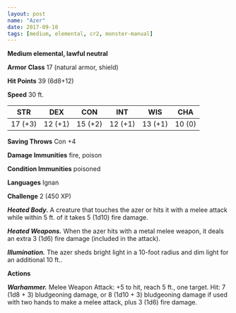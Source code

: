 ```yaml
---
layout: post
name: "Azer"
date: 2017-09-10
tags: [medium, elemental, cr2, monster-manual]
---
```


**Medium elemental, lawful neutral**

**Armor Class** 17 (natural armor, shield)

**Hit Points** 39 (6d8+12)

**Speed** 30 ft.

|   STR   |   DEX   |   CON   |   INT   |   WIS   |   CHA   |
|:-----:|:-----:|:-----:|:-----:|:-----:|:-----:|
| 17 (+3) | 12 (+1) | 15 (+2) | 12 (+1) | 13 (+1) | 10 (0) |

**Saving Throws** Con +4

**Damage Immunities** fire, poison

**Condition Immunities** poisoned

**Languages** Ignan

**Challenge** 2 (450 XP)

***Heated Body.*** A creature that touches the azer or hits it with a melee attack while within 5 ft. of it takes 5 (1d10) fire damage.

***Heated Weapons.*** When the azer hits with a metal melee weapon, it deals an extra 3 (1d6) fire damage (included in the attack).

***Illumination.*** The azer sheds bright light in a 10-foot radius and dim light for an additional 10 ft..

**Actions**

***Warhammer.*** Melee Weapon Attack: +5 to hit, reach 5 ft., one target. Hit: 7 (1d8 + 3) bludgeoning damage, or 8 (1d10 + 3) bludgeoning damage if used with two hands to make a melee attack, plus 3 (1d6) fire damage.

